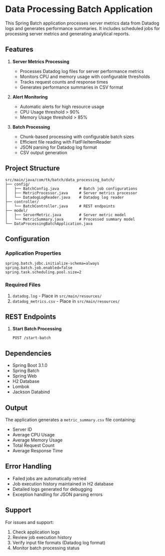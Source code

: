 
# Data Processing Batch Application

This Spring Batch application processes server metrics data from Datadog logs and generates performance summaries. It includes scheduled jobs for processing server metrics and generating analytical reports.

## Features

1. **Server Metrics Processing**
   - Processes Datadog log files for server performance metrics
   - Monitors CPU and memory usage with configurable thresholds
   - Tracks request counts and response times
   - Generates performance summaries in CSV format

2. **Alert Monitoring**
   - Automatic alerts for high resource usage
   - CPU Usage threshold > 90%
   - Memory Usage threshold > 85%

3. **Batch Processing**
   - Chunk-based processing with configurable batch sizes
   - Efficient file reading with FlatFileItemReader
   - JSON parsing for Datadog log format
   - CSV output generation

## Project Structure

```
src/main/java/com/tk/batch/data_processing_batch/
├── config/
│   ├── BatchConfig.java         # Batch job configurations
│   ├── MetricProcessor.java     # Server metrics processor
│   └── DatadogLogReader.java    # Datadog log reader
├── controller/
│   └── BatchController.java     # REST endpoints
├── model/
│   ├── ServerMetric.java        # Server metric model
│   └── MetricSummary.java       # Processed summary model
└── DataProcessingBatchApplication.java
```

## Configuration

### Application Properties
```properties
spring.batch.jdbc.initialize-schema=always
spring.batch.job.enabled=false
spring.task.scheduling.pool.size=2
```

### Required Files
1. `datadog.log` - Place in `src/main/resources/`
2. `datadog_metrics.csv` - Place in `src/main/resources/`

## REST Endpoints

1. **Start Batch Processing**
   ```
   POST /start-batch
   ```

## Dependencies

- Spring Boot 3.1.0
- Spring Batch
- Spring Web
- H2 Database
- Lombok
- Jackson Databind

## Output

The application generates a `metric_summary.csv` file containing:
- Server ID
- Average CPU Usage
- Average Memory Usage
- Total Request Count
- Average Response Time

## Error Handling

- Failed jobs are automatically retried
- Job execution history maintained in H2 database
- Detailed logs generated for debugging
- Exception handling for JSON parsing errors

## Support

For issues and support:
1. Check application logs
2. Review job execution history
3. Verify input file formats (Datadog log format)
4. Monitor batch processing status
